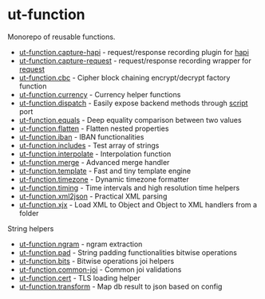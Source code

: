 # ut-function

Monorepo of reusable functions.

* [ut-function.capture-hapi](./packages/capture-hapi) -
  request/response recording plugin for [hapi](https://www.npmjs.com/package/@hapi/hapi)
* [ut-function.capture-request](./packages/capture-request) -
  request/response recording wrapper for [request](https://www.npmjs.com/package/request)
* [ut-function.cbc](./packages/cbc) - Cipher block chaining
  encrypt/decrypt factory function
* [ut-function.currency](./packages/currency) - Currency helper functions
* [ut-function.dispatch](./packages/dispatch) - Easily expose backend methods
  through [script](https://github.com/softwaregroup-bg/ut-port-script) port
* [ut-function.equals](./packages/equals) - Deep equality comparison between
  two values
* [ut-function.flatten](./packages/flatten) - Flatten nested properties
* [ut-function.iban](./packages/iban) - IBAN functionalities
* [ut-function.includes](./packages/includes) - Test array of strings
* [ut-function.interpolate](./packages/interpolate) - Interpolation function
* [ut-function.merge](./packages/merge) - Advanced merge handler
* [ut-function.template](./packages/template) - Fast and tiny template engine
* [ut-function.timezone](./packages/timezone) - Dynamic timezone formatter
* [ut-function.timing](./packages/timing) - Time intervals and high resolution
  time helpers
* [ut-function.xml2json](./packages/xml2json) - Practical XML parsing
* [ut-function.xjx](./packages/xjx) - Load XML to Object and Object to XML
  handlers from a folder

String helpers

* [ut-function.ngram](./packages/ngram) - ngram extraction
* [ut-function.pad](./packages/pad) - String padding functionalities
bitwise operations
* [ut-function.bits](./packages/bits) - Bitwise operations
joi helpers
* [ut-function.common-joi](./packages/common-joi) - Common joi validations
* [ut-function.cert](./packages/cert) - TLS loading helper
* [ut-function.transform](./packages/transform) - Map db result to json  based on config